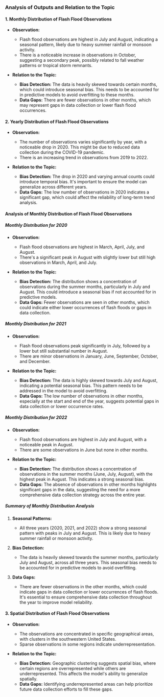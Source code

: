 ### Analysis of Outputs and Relation to the Topic

#### 1. Monthly Distribution of Flash Flood Observations


- **Observation:**
  - Flash flood observations are highest in July and August, indicating a seasonal pattern, likely due to heavy summer rainfall or monsoon activity.
  - There is a noticeable increase in observations in October, suggesting a secondary peak, possibly related to fall weather patterns or tropical storm remnants.

- **Relation to the Topic:**
  - **Bias Detection:** The data is heavily skewed towards certain months, which could introduce seasonal bias. This needs to be accounted for in predictive models to avoid overfitting to these months.
  - **Data Gaps:** There are fewer observations in other months, which may represent gaps in data collection or lower flash flood occurrences.

#### 2. Yearly Distribution of Flash Flood Observations

- **Observation:**
  - The number of observations varies significantly by year, with a noticeable drop in 2020. This might be due to reduced data collection during the COVID-19 pandemic.
  - There is an increasing trend in observations from 2019 to 2022.

- **Relation to the Topic:**
  - **Bias Detection:** The drop in 2020 and varying annual counts could introduce temporal bias. It's important to ensure the model can generalize across different years.
  - **Data Gaps:** The low number of observations in 2020 indicates a significant gap, which could affect the reliability of long-term trend analysis.

#### Analysis of Monthly Distribution of Flash Flood Observations

##### Monthly Distribution for 2020


- **Observation:**
  - Flash flood observations are highest in March, April, July, and August.
  - There's a significant peak in August with slightly lower but still high observations in March, April, and July.

- **Relation to the Topic:**
  - **Bias Detection:** The distribution shows a concentration of observations during the summer months, particularly in July and August. This could introduce a seasonal bias if not accounted for in predictive models.
  - **Data Gaps:** Fewer observations are seen in other months, which could indicate either lower occurrences of flash floods or gaps in data collection.

##### Monthly Distribution for 2021


- **Observation:**
  - Flash flood observations peak significantly in July, followed by a lower but still substantial number in August.
  - There are minor observations in January, June, September, October, and December.

- **Relation to the Topic:**
  - **Bias Detection:** The data is highly skewed towards July and August, indicating a potential seasonal bias. This pattern needs to be addressed in the model to avoid overfitting.
  - **Data Gaps:** The low number of observations in other months, especially at the start and end of the year, suggests potential gaps in data collection or lower occurrence rates.

##### Monthly Distribution for 2022


- **Observation:**
  - Flash flood observations are highest in July and August, with a noticeable peak in August.
  - There are some observations in June but none in other months.

- **Relation to the Topic:**
  - **Bias Detection:** The distribution shows a concentration of observations in the summer months (June, July, August), with the highest peak in August. This indicates a strong seasonal bias.
  - **Data Gaps:** The absence of observations in other months highlights significant gaps in the data, suggesting the need for a more comprehensive data collection strategy across the entire year.

##### Summary of Monthly Distribution Analysis

1. **Seasonal Patterns:**
   - All three years (2020, 2021, and 2022) show a strong seasonal pattern with peaks in July and August. This is likely due to heavy summer rainfall or monsoon activity.

2. **Bias Detection:**
   - The data is heavily skewed towards the summer months, particularly July and August, across all three years. This seasonal bias needs to be accounted for in predictive models to avoid overfitting.

3. **Data Gaps:**
   - There are fewer observations in the other months, which could indicate gaps in data collection or lower occurrences of flash floods. It's essential to ensure comprehensive data collection throughout the year to improve model reliability.


#### 3. Spatial Distribution of Flash Flood Observations
- **Observation:**
  - The observations are concentrated in specific geographical areas, with clusters in the southwestern United States.
  - Sparse observations in some regions indicate underrepresentation.

- **Relation to the Topic:**
  - **Bias Detection:** Geographic clustering suggests spatial bias, where certain regions are overrepresented while others are underrepresented. This affects the model's ability to generalize spatially.
  - **Data Gaps:** Identifying underrepresented areas can help prioritize future data collection efforts to fill these gaps.

